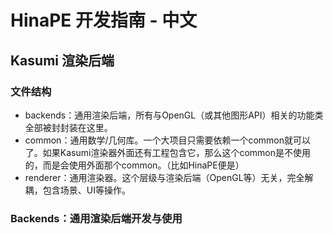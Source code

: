 # HinaPE 开发指南 - 中文

## Kasumi 渲染后端

### 文件结构

- backends：通用渲染后端，所有与OpenGL（或其他图形API）相关的功能类全部被封封装在这里。
- common：通用数学/几何库。一个大项目只需要依赖一个common就可以了。如果Kasumi渲染器外面还有工程包含它，那么这个common是不使用的，而是会使用外面那个common。（比如HinaPE便是）
- renderer：通用渲染器。这个层级与渲染后端（OpenGL等）无关，完全解耦，包含场景、UI等操作。

### Backends：通用渲染后端开发与使用


